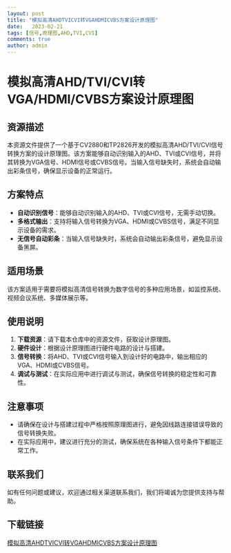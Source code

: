 ```yaml
---
layout: post
title: "模拟高清AHDTVICVI转VGAHDMICVBS方案设计原理图"
date:   2023-02-21
tags: [信号,原理图,AHD,TVI,CVI]
comments: true
author: admin
---
```

# 模拟高清AHD/TVI/CVI转VGA/HDMI/CVBS方案设计原理图

## 资源描述

本资源文件提供了一个基于CV2880和TP2826开发的模拟高清AHD/TVI/CVI信号转换方案的设计原理图。该方案能够自动识别输入的AHD、TVI或CVI信号，并将其转换为VGA信号、HDMI信号或CVBS信号。当输入信号缺失时，系统会自动输出彩条信号，确保显示设备的正常运行。

## 方案特点

- **自动识别信号**：能够自动识别输入的AHD、TVI或CVI信号，无需手动切换。
- **多格式输出**：支持将输入信号转换为VGA、HDMI或CVBS信号，满足不同显示设备的需求。
- **无信号自动彩条**：当输入信号缺失时，系统会自动输出彩条信号，避免显示设备黑屏。

## 适用场景

该方案适用于需要将模拟高清信号转换为数字信号的多种应用场景，如监控系统、视频会议系统、多媒体展示等。

## 使用说明

1. **下载资源**：请下载本仓库中的资源文件，获取设计原理图。
2. **硬件设计**：根据设计原理图进行硬件电路的设计与搭建。
3. **信号转换**：将AHD、TVI或CVI信号输入到设计好的电路中，输出相应的VGA、HDMI或CVBS信号。
4. **调试与测试**：在实际应用中进行调试与测试，确保信号转换的稳定性和可靠性。

## 注意事项

- 请确保在设计与搭建过程中严格按照原理图进行，避免因线路连接错误导致的信号转换失败。
- 在实际应用中，建议进行充分的测试，确保系统在各种输入信号条件下都能正常工作。

## 联系我们

如有任何问题或建议，欢迎通过相关渠道联系我们，我们将竭诚为您提供支持与帮助。

## 下载链接

[模拟高清AHDTVICVI转VGAHDMICVBS方案设计原理图](https://pan.quark.cn/s/e87bcab90e2b)